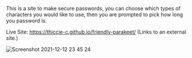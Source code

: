 This is a site to make secure passwords, you can choose which types of characters you would like to use, then you are prompted to pick how long you password is.

Live Site: https://thiccie-c.github.io/friendly-parakeet/ (Links to an external site.)

![Screenshot 2021-12-12 23 45 24](https://user-images.githubusercontent.com/91172421/145758978-c9689669-23e5-4b42-b08e-306be3da2011.png)
